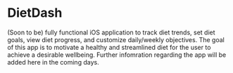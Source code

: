 # DietDash

(Soon to be) fully functional iOS application to track diet trends, set diet goals, view diet progress, and customize daily/weekly objectives. The goal of this app is to motivate a healthy and streamlined diet for the user to achieve a desirable wellbeing.
Further infomration regarding the app will be added here in the coming days.
